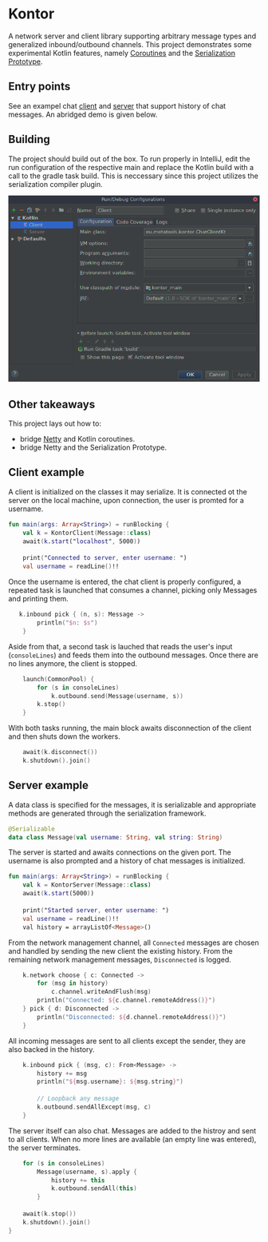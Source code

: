 # Kontor
A network server and client library supporting arbitrary message types and generalized inbound/outbound channels. This project demonstrates some experimental Kotlin features, namely [Coroutines](https://github.com/Kotlin/kotlinx.coroutines) and the [Serialization Prototype](https://github.com/elizarov/KotlinSerializationPrototypePlayground).

## Entry points
See an exampel chat [client](https://github.com/lukashaertel/kontor/blob/master/src/main/kotlin/eu/metatools/kontor/ChatClient.kt) and [server](https://github.com/lukashaertel/kontor/blob/master/src/main/kotlin/eu/metatools/kontor/ChaServer.kt) that support history of chat messages. An abridged demo is given below.

## Building
The project should build out of the box. To run properly in IntelliJ, edit the run configuration of the respective main and replace the Kotlin build with a call to the gradle task build. This is neccessary since this project utilizes the serialization compiler plugin.

![IntelliJ run configuration](https://github.com/lukashaertel/kontor/raw/wsdata/config.png)

## Other takeaways
This project lays out how to:
* bridge [Netty](http://netty.io/) and Kotlin coroutines.
* bridge Netty and the Serialization Prototype.



## Client example
A client is initialized on the classes it may serialize. It is connected ot the server on the local machine, upon connection, the user is promted for a username.

```kotlin
fun main(args: Array<String>) = runBlocking {
    val k = KontorClient(Message::class)
    await(k.start("localhost", 5000))

    print("Connected to server, enter username: ")
    val username = readLine()!!

```

Once the username is entered, the chat client is properly configured, a repeated task is launched that consumes a channel, picking only Messages and printing them.

```kotlin
   k.inbound pick { (n, s): Message ->
        println("$n: $s")
    }
```

Aside from that, a second task is lauched that reads the user's input (`consoleLines`) and feeds them into the outbound messages. Once there are no lines anymore, the client is stopped.

```kotlin
    launch(CommonPool) {
        for (s in consoleLines)
            k.outbound.send(Message(username, s))
        k.stop()
    }
```

With both tasks running, the main block awaits disconnection of the client and then shuts down the workers.

```kotlin
    await(k.disconnect())
    k.shutdown().join()
```

## Server example 
A data class is specified for the messages, it is serializable and appropriate methods are generated through the serialization framework.

```kotlin
@Serializable
data class Message(val username: String, val string: String)
```

The server is started and awaits connections on the given port. The username is also prompted and a history of chat messages is initialized.

```kotlin
fun main(args: Array<String>) = runBlocking {
    val k = KontorServer(Message::class)
    await(k.start(5000))

    print("Started server, enter username: ")
    val username = readLine()!!
    val history = arrayListOf<Message>()

```

From the network management channel, all `Connected` messages are chosen and handled by sending the new client the existing history. From the remaining network management messages, `Disconnected` is logged.

```kotlin
    k.network choose { c: Connected ->
        for (msg in history)
            c.channel.writeAndFlush(msg)
        println("Connected: ${c.channel.remoteAddress()}")
    } pick { d: Disconnected ->
        println("Disconnected: ${d.channel.remoteAddress()}")
    }
```

All incoming messages are sent to all clients except the sender, they are also backed in the history.

```kotlin
    k.inbound pick { (msg, c): From<Message> ->
        history += msg
        println("${msg.username}: ${msg.string}")

        // Loopback any message
        k.outbound.sendAllExcept(msg, c)
    }
```

The server itself can also chat. Messages are added to the histroy and sent to all clients. When no more lines are available (an empty line was entered), the server terminates.

```kotlin
    for (s in consoleLines)
        Message(username, s).apply {
            history += this
            k.outbound.sendAll(this)
        }

    await(k.stop())
    k.shutdown().join()
}
```

